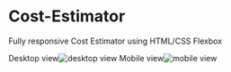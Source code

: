 # Cost-Estimator
Fully responsive Cost Estimator using HTML/CSS Flexbox

Desktop view![desktop view](https://github.com/aadarsh-rai/Cost-Estimator/assets/124404667/2bb32d11-b95c-4576-9c44-bfa6aa0ad9fd)
Mobile view![mobile view](https://github.com/aadarsh-rai/Cost-Estimator/assets/124404667/b54603e4-8e36-46f1-89b1-955a7927392d)
